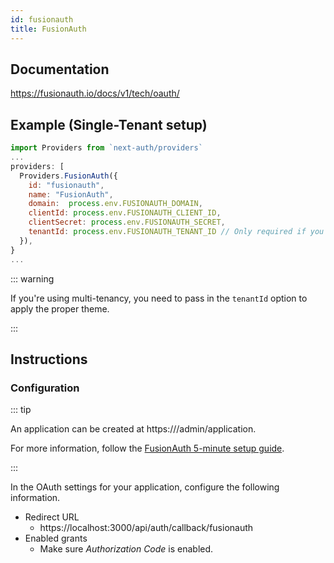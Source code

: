 ```yaml
---
id: fusionauth
title: FusionAuth
---
```


## Documentation

https://fusionauth.io/docs/v1/tech/oauth/

## Example (Single-Tenant setup)

```js
import Providers from `next-auth/providers`
...
providers: [
  Providers.FusionAuth({
    id: "fusionauth", 
    name: "FusionAuth", 
    domain:  process.env.FUSIONAUTH_DOMAIN,
    clientId: process.env.FUSIONAUTH_CLIENT_ID,
    clientSecret: process.env.FUSIONAUTH_SECRET,
    tenantId: process.env.FUSIONAUTH_TENANT_ID // Only required if you're using multi-tenancy
  }),
}
...
```

::: warning

If you're using multi-tenancy, you need to pass in the `tenantId` option to apply the proper theme.

:::

## Instructions

### Configuration

::: tip

An application can be created at https://<your-fusionauth-server-url>/admin/application.

For more information, follow the [FusionAuth 5-minute setup guide](https://fusionauth.io/docs/v1/tech/5-minute-setup-guide).

:::

In the OAuth settings for your application, configure the following information.
* Redirect URL
  - https://localhost:3000/api/auth/callback/fusionauth
* Enabled grants
  - Make sure *Authorization Code* is enabled.